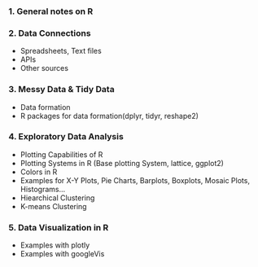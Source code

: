 ### 1. General notes on R

### 2. Data Connections
- Spreadsheets, Text files
- APIs
- Other sources

### 3. Messy Data & Tidy Data
- Data formation
- R packages for data formation(dplyr, tidyr, reshape2)

### 4. Exploratory Data Analysis
- Plotting Capabilities of R
- Plotting Systems in R (Base plotting System, lattice, ggplot2)
- Colors in R
- Examples for X-Y Plots, Pie Charts, Barplots, Boxplots, Mosaic Plots, Histograms...
- Hiearchical Clustering
- K-means Clustering

### 5. Data Visualization in R
- Examples with plotly
- Examples with googleVis
